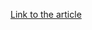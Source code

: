 [Link to the article](https://www.proofpoint.com/us/blog/threat-insight/ta569-socgholish-and-beyond)
